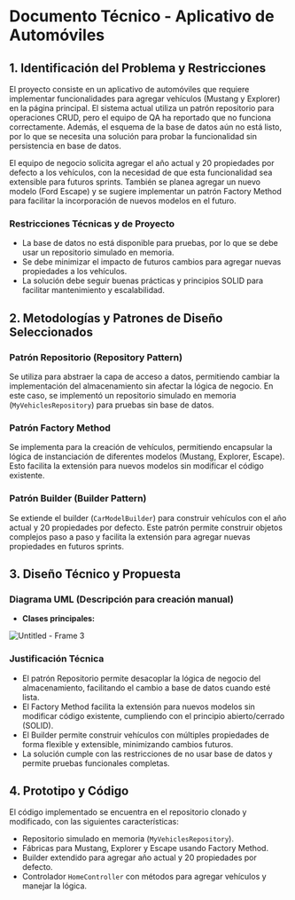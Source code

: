 # Documento Técnico - Aplicativo de Automóviles

## 1. Identificación del Problema y Restricciones

El proyecto consiste en un aplicativo de automóviles que requiere implementar funcionalidades para agregar vehículos (Mustang y Explorer) en la página principal. El sistema actual utiliza un patrón repositorio para operaciones CRUD, pero el equipo de QA ha reportado que no funciona correctamente. Además, el esquema de la base de datos aún no está listo, por lo que se necesita una solución para probar la funcionalidad sin persistencia en base de datos.

El equipo de negocio solicita agregar el año actual y 20 propiedades por defecto a los vehículos, con la necesidad de que esta funcionalidad sea extensible para futuros sprints. También se planea agregar un nuevo modelo (Ford Escape) y se sugiere implementar un patrón Factory Method para facilitar la incorporación de nuevos modelos en el futuro.

### Restricciones Técnicas y de Proyecto

- La base de datos no está disponible para pruebas, por lo que se debe usar un repositorio simulado en memoria.
- Se debe minimizar el impacto de futuros cambios para agregar nuevas propiedades a los vehículos.
- La solución debe seguir buenas prácticas y principios SOLID para facilitar mantenimiento y escalabilidad.

## 2. Metodologías y Patrones de Diseño Seleccionados

### Patrón Repositorio (Repository Pattern)

Se utiliza para abstraer la capa de acceso a datos, permitiendo cambiar la implementación del almacenamiento sin afectar la lógica de negocio. En este caso, se implementó un repositorio simulado en memoria (`MyVehiclesRepository`) para pruebas sin base de datos.

### Patrón Factory Method

Se implementa para la creación de vehículos, permitiendo encapsular la lógica de instanciación de diferentes modelos (Mustang, Explorer, Escape). Esto facilita la extensión para nuevos modelos sin modificar el código existente.

### Patrón Builder (Builder Pattern)

Se extiende el builder (`CarModelBuilder`) para construir vehículos con el año actual y 20 propiedades por defecto. Este patrón permite construir objetos complejos paso a paso y facilita la extensión para agregar nuevas propiedades en futuros sprints.

## 3. Diseño Técnico y Propuesta

### Diagrama UML (Descripción para creación manual)

- **Clases principales:**

![Untitled - Frame 3](https://github.com/user-attachments/assets/70f77a0c-2507-451b-8baf-dcdb34b3cf6f)

### Justificación Técnica

- El patrón Repositorio permite desacoplar la lógica de negocio del almacenamiento, facilitando el cambio a base de datos cuando esté lista.
- El Factory Method facilita la extensión para nuevos modelos sin modificar código existente, cumpliendo con el principio abierto/cerrado (SOLID).
- El Builder permite construir vehículos con múltiples propiedades de forma flexible y extensible, minimizando cambios futuros.
- La solución cumple con las restricciones de no usar base de datos y permite pruebas funcionales completas.

## 4. Prototipo y Código

El código implementado se encuentra en el repositorio clonado y modificado, con las siguientes características:

- Repositorio simulado en memoria (`MyVehiclesRepository`).
- Fábricas para Mustang, Explorer y Escape usando Factory Method.
- Builder extendido para agregar año actual y 20 propiedades por defecto.
- Controlador `HomeController` con métodos para agregar vehículos y manejar la lógica.

 
